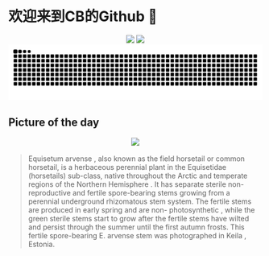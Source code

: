 
# 欢迎来到CB的Github 👋

<div align="center">
  <img height="137px" src="https://github-readme-stats.vercel.app/api?username=SuperCB&show_icons=true&theme=radical" />
  <img height="137px" src="https://github-readme-stats.vercel.app/api/top-langs/?username=SuperCB&hide_title=true&hide_border=true&layout=compact&langs_count=6&text_color=000&icon_color=fff" />
</div>


<div align="center">
    <img src="./contribution-snake/github-contribution-grid-snake.svg" />
</div>



## Picture of the day
<div align="center">
  <img width=400px src="https://upload.wikimedia.org/wikipedia/commons/thumb/2/22/Equisetum_arvense_fertile_spore-bearing_stem_-_Keila.jpg/435px-Equisetum_arvense_fertile_spore-bearing_stem_-_Keila.jpg" />
</div>

>Equisetum arvense , also known as the field horsetail or common horsetail, is a  herbaceous  perennial plant in the  Equisetidae  (horsetails) sub-class, native throughout the  Arctic  and temperate regions of the  Northern Hemisphere . It has separate sterile non-reproductive and fertile spore-bearing stems growing from a perennial underground  rhizomatous  stem system. The fertile stems are produced in early spring and are non- photosynthetic , while the green sterile stems start to grow after the fertile stems have wilted and persist through the summer until the first autumn frosts. This fertile spore-bearing  E. arvense  stem was photographed in  Keila , Estonia.


